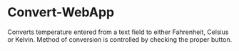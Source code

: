 # Convert-WebApp
Converts temperature entered from a text field to either Fahrenheit, Celsius or Kelvin.
Method of conversion is controlled by checking the proper button.


